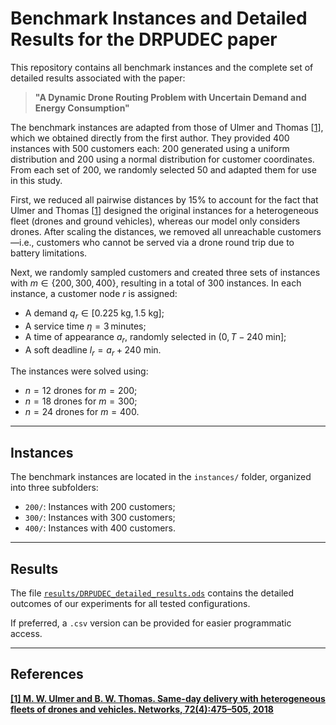 # Benchmark Instances and Detailed Results for the DRPUDEC paper

This repository contains all benchmark instances and the complete set of detailed results associated with the paper:

> **"A Dynamic Drone Routing Problem with Uncertain Demand and Energy Consumption"**

The benchmark instances are adapted from those of Ulmer and Thomas [[1](#references)], which we obtained directly from the first author. They provided 400 instances with 500 customers each: 200 generated using a uniform distribution and 200 using a normal distribution for customer coordinates. From each set of 200, we randomly selected 50 and adapted them for use in this study.

First, we reduced all pairwise distances by 15% to account for the fact that Ulmer and Thomas [[1](#references)] designed the original instances for a heterogeneous fleet (drones and ground vehicles), whereas our model only considers drones. After scaling the distances, we removed all unreachable customers—i.e., customers who cannot be served via a drone round trip due to battery limitations.

Next, we randomly sampled customers and created three sets of instances with $m \in \{200, 300, 400\}$, resulting in a total of 300 instances. In each instance, a customer node $r$ is assigned:

- A demand $q_r \in [0.225\text{ kg}, 1.5\text{ kg}]$;
- A service time $\eta = 3$ minutes;
- A time of appearance $a_r$, randomly selected in $(0, T - 240\text{ min}]$;
- A soft deadline $l_r = a_r + 240\text{ min}$.

The instances were solved using:
- $n = 12$ drones for $m = 200$;
- $n = 18$ drones for $m = 300$;
- $n = 24$ drones for $m = 400$.

---

## Instances

The benchmark instances are located in the `instances/` folder, organized into three subfolders:
- `200/`: Instances with 200 customers;
- `300/`: Instances with 300 customers; 
- `400/`: Instances with 400 customers.

---

## Results

The file [`results/DRPUDEC_detailed_results.ods`](results/DRPUDEC_detailed_results.ods) contains the detailed outcomes of our experiments for all tested configurations.

If preferred, a `.csv` version can be provided for easier programmatic access.

---

## References

**[\[1\] M. W. Ulmer and B. W. Thomas. Same-day delivery with heterogeneous fleets of drones and vehicles. Networks, 72(4):475–505, 2018]( https://doi.org/10.1002/net.21855)**
